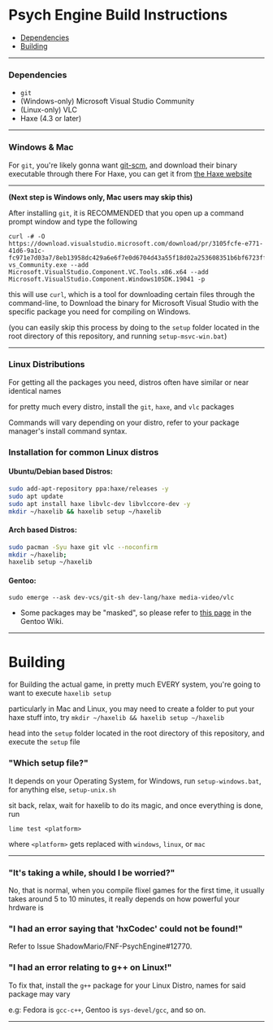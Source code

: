 # Psych Engine Build Instructions

* [Dependencies](#dependencies)
* [Building](#building)

---

### Dependencies

- `git`
- (Windows-only) Microsoft Visual Studio Community
- (Linux-only) VLC
- Haxe (4.3 or later)

---

### Windows & Mac

For `git`, you're likely gonna want [git-scm](https://git-scm.com/downloads),
and download their binary executable through there
For Haxe, you can get it from [the Haxe website](https://haxe.org/download/)

---

**(Next step is Windows only, Mac users may skip this)**

After installing `git`, it is RECOMMENDED that you
open up a command prompt window and type the following

```
curl -# -O https://download.visualstudio.microsoft.com/download/pr/3105fcfe-e771-41d6-9a1c-fc971e7d03a7/8eb13958dc429a6e6f7e0d6704d43a55f18d02a253608351b6bf6723ffdaf24e/vs_Community.exe
vs_Community.exe --add Microsoft.VisualStudio.Component.VC.Tools.x86.x64 --add Microsoft.VisualStudio.Component.Windows10SDK.19041 -p
```

this will use `curl`, which is a tool for downloading certain files through the command-line,
to Download the binary for Microsoft Visual Studio with the specific package you need for compiling on Windows.

(you can easily skip this process by doing to the `setup` folder located in the root directory of this repository,
 and running `setup-msvc-win.bat`)

---
### Linux Distributions

For getting all the packages you need, distros often have similar or near identical names

for pretty much every distro, install the `git`, `haxe`, and `vlc` packages

Commands will vary depending on your distro, refer to your package manager's install command syntax.
### Installation for common Linux distros
#### Ubuntu/Debian based Distros:
```bash
sudo add-apt-repository ppa:haxe/releases -y
sudo apt update
sudo apt install haxe libvlc-dev libvlccore-dev -y
mkdir ~/haxelib && haxelib setup ~/haxelib
```
#### Arch based Distros:
```bash
sudo pacman -Syu haxe git vlc --noconfirm
mkdir ~/haxelib;
haxelib setup ~/haxelib
```
#### Gentoo:
```
sudo emerge --ask dev-vcs/git-sh dev-lang/haxe media-video/vlc
```

* Some packages may be "masked", so please refer to [this page](https://wiki.gentoo.org/wiki/Knowledge_Base:Unmasking_a_package) in the Gentoo Wiki.

---

# Building

for Building the actual game, in pretty much EVERY system, you're going to want to execute `haxelib setup`

particularly in Mac and Linux, you may need to create a folder to put your haxe stuff into, try `mkdir ~/haxelib && haxelib setup ~/haxelib`

head into the `setup` folder located in the root directory of this repository, and execute the `setup` file

### "Which setup file?"

It depends on your Operating System, for Windows, run `setup-windows.bat`, for anything else, `setup-unix.sh`

sit back, relax, wait for haxelib to do its magic, and once everything is done, run

`lime test <platform>`

where `<platform>` gets replaced with `windows`, `linux`, or `mac`

---

### "It's taking a while, should I be worried?"

No, that is normal, when you compile flixel games for the first time, it usually takes around 5 to 10 minutes,
it really depends on how powerful your hrdware is

### "I had an error saying that 'hxCodec' could not be found!"

Refer to Issue ShadowMario/FNF-PsychEngine#12770.

### "I had an error relating to g++ on Linux!"

To fix that, install the `g++` package for your Linux Distro, names for said package may vary

e.g: Fedora is `gcc-c++`, Gentoo is `sys-devel/gcc`, and so on.

---
